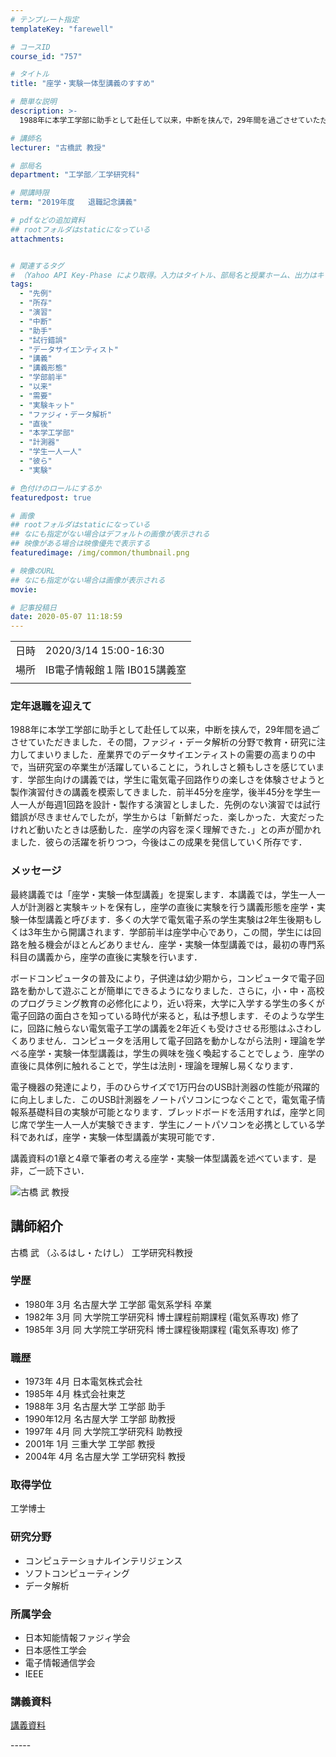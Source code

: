 ```yaml
---
# テンプレート指定
templateKey: "farewell"

# コースID
course_id: "757"

# タイトル
title: "座学・実験一体型講義のすすめ"

# 簡単な説明
description: >-
  1988年に本学工学部に助手として赴任して以来，中断を挟んで，29年間を過ごさせていただきました．その間，ファジィ・データ解析の分野で教育・研究に注力してまいりました．産業界でのデータサイエンティストの需要の高まりの中で，当研究室の卒業生が活躍していることに，うれしさと頼もしさを感じています．学部生向けの講義では，学生に電気電子回路作りの楽しさを体験させようと製作演習付きの講義を模索してきました ....

# 講師名
lecturer: "古橋武 教授"

# 部局名
department: "工学部／工学研究科"

# 開講時限
term: "2019年度	退職記念講義"

# pdfなどの追加資料
## rootフォルダはstaticになっている
attachments:


# 関連するタグ
# （Yahoo API Key-Phase により取得。入力はタイトル、部局名と授業ホーム、出力はキーフレーズ（tags））
tags:
  - "先例"
  - "所存"
  - "演習"
  - "中断"
  - "助手"
  - "試行錯誤"
  - "データサイエンティスト"
  - "講義"
  - "講義形態"
  - "学部前半"
  - "以来"
  - "需要"
  - "実験キット"
  - "ファジィ・データ解析"
  - "直後"
  - "本学工学部"
  - "計測器"
  - "学生一人一人"
  - "彼ら"
  - "実験"

# 色付けのロールにするか
featuredpost: true

# 画像
## rootフォルダはstaticになっている
## なにも指定がない場合はデフォルトの画像が表示される
## 映像がある場合は映像優先で表示する
featuredimage: /img/common/thumbnail.png

# 映像のURL
## なにも指定がない場合は画像が表示される
movie: 

# 記事投稿日
date: 2020-05-07 11:18:59
---
```


|   |   |
|---|---|
| 日時 | 2020/3/14  15:00-16:30 |
| 場所 | IB電子情報館１階 IB015講義室 |
|   |   |


### 定年退職を迎えて
1988年に本学工学部に助手として赴任して以来，中断を挟んで，29年間を過ごさせていただきました．その間，ファジィ・データ解析の分野で教育・研究に注力してまいりました．産業界でのデータサイエンティストの需要の高まりの中で，当研究室の卒業生が活躍していることに，うれしさと頼もしさを感じています．学部生向けの講義では，学生に電気電子回路作りの楽しさを体験させようと製作演習付きの講義を模索してきました．前半45分を座学，後半45分を学生一人一人が毎週1回路を設計・製作する演習としました．先例のない演習では試行錯誤が尽きませんでしたが，学生からは「新鮮だった．楽しかった．大変だったけれど動いたときは感動した．座学の内容を深く理解できた．」との声が聞かれました．彼らの活躍を祈りつつ，今後はこの成果を発信していく所存です．

### メッセージ
最終講義では「座学・実験一体型講義」を提案します．本講義では，学生一人一人が計測器と実験キットを保有し，座学の直後に実験を行う講義形態を座学・実験一体型講義と呼びます．多くの大学で電気電子系の学生実験は2年生後期もしくは3年生から開講されます．学部前半は座学中心であり，この間，学生には回路を触る機会がほとんどありません．座学・実験一体型講義では，最初の専門系科目の講義から，座学の直後に実験を行います．

ボードコンピュータの普及により，子供達は幼少期から，コンピュータで電子回路を動かして遊ぶことが簡単にできるようになりました．さらに，小・中・高校のプログラミング教育の必修化により，近い将来，大学に入学する学生の多くが電子回路の面白さを知っている時代が来ると，私は予想します．そのような学生に，回路に触らない電気電子工学の講義を2年近くも受けさせる形態はふさわしくありません．コンピュータを活用して電子回路を動かしながら法則・理論を学べる座学・実験一体型講義は，学生の興味を強く喚起することでしょう．座学の直後に具体例に触れることで，学生は法則・理論を理解し易くなります．

電子機器の発達により，手のひらサイズで1万円台のUSB計測器の性能が飛躍的に向上しました．このUSB計測器をノートパソコンにつなぐことで，電気電子情報系基礎科目の実験が可能となります．ブレッドボードを活用すれば，座学と同じ席で学生一人一人が実験できます．学生にノートパソコンを必携としている学科であれば，座学・実験一体型講義が実現可能です．

講義資料の1章と4章で筆者の考える座学・実験一体型講義を述べています．是非，ご一読下さい．



![古橋 武 教授](https://ocw.nagoya-u.jp/files/757/photo.jpg) 

## 講師紹介

古橋 武 （ふるはし・たけし） 工学研究科教授

### 学歴

- 1980年 3月 名古屋大学 工学部 電気系学科 卒業
- 1982年 3月 同 大学院工学研究科 博士課程前期課程 (電気系専攻) 修了
- 1985年 3月 同 大学院工学研究科 博士課程後期課程 (電気系専攻) 修了

### 職歴

- 1973年 4月 日本電気株式会社
- 1985年 4月 株式会社東芝
- 1988年 3月 名古屋大学 工学部 助手
- 1990年12月 名古屋大学 工学部 助教授
- 1997年 4月 同 大学院工学研究科 助教授
- 2001年 1月 三重大学 工学部 教授
- 2004年 4月 名古屋大学 工学研究科 教授


### 取得学位

工学博士

### 研究分野

- コンピュテーショナルインテリジェンス
- ソフトコンピューティング
- データ解析


### 所属学会

- 日本知能情報ファジィ学会
- 日本感性工学会
- 電子情報通信学会
- IEEE


### 講義資料

[講義資料](https://ocw.nagoya-u.jp/files/757/material.pdf) 

<!-- pdf内のリンクを有効化するための非表示リンクです -->

<p hidden>
["} {ocwlink file=](https://ocw.nagoya-u.jp/files/757/D_class_amp_sound.mp3)  ["} {ocwlink file=](https://ocw.nagoya-u.jp/files/757/D_class_amp_sound.mp3) Exercise3.mp4" desc=""} ["} {ocwlink file=](https://ocw.nagoya-u.jp/files/757/D_class_amp_sound.mp3) Exercise7.mp4" desc=""} ["} {ocwlink file=](https://ocw.nagoya-u.jp/files/757/D_class_amp_sound.mp3) digital_Exercise1.mp4" desc=""} ["} {ocwlink file=](https://ocw.nagoya-u.jp/files/757/D_class_amp_sound.mp3) digital_Exercise10.mp4" desc=""} ["} {ocwlink file=](https://ocw.nagoya-u.jp/files/757/D_class_amp_sound.mp3) digital_Exercise4.mp4" desc=""} ["} {ocwlink file=](https://ocw.nagoya-u.jp/files/757/D_class_amp_sound.mp3) relay.mp4" desc=""} ["} {ocwlink file=](https://ocw.nagoya-u.jp/files/757/D_class_amp_sound.mp3) relay_smapho.mp4" desc=""} ["} {ocwlink file=](https://ocw.nagoya-u.jp/files/757/D_class_amp_sound.mp3) relay_voice.mp4" desc=""} ["} {ocwlink file=](https://ocw.nagoya-u.jp/files/757/D_class_amp_sound.mp3) switch_LED.mp4" desc=""} ["} {ocwlink file=](https://ocw.nagoya-u.jp/files/757/D_class_amp_sound.mp3) tank_smapho.mp4" desc=""}
</p>
-----